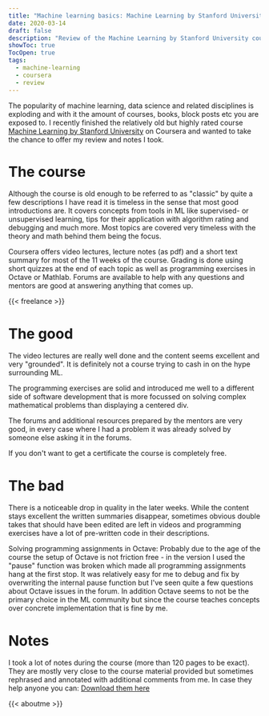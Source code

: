 ```yaml
---
title: "Machine learning basics: Machine Learning by Stanford University (Coursera) review and notes"
date: 2020-03-14
draft: false
description: "Review of the Machine Learning by Stanford University course on Coursera as well as notes"
showToc: true
TocOpen: true
tags:
  - machine-learning
  - coursera
  - review
---
```


The popularity of machine learning, data science and related disciplines is exploding and with it the amount of courses, books, block posts etc you are exposed to. I recently finished the relatively old but highly rated course [Machine Learning by Stanford University](https://www.coursera.org/learn/machine-learning) on Coursera and wanted to take the chance to offer my review and notes I took.

# The course

Although the course is old enough to be referred to as "classic" by quite a few descriptions I have read it is timeless in the sense that most good introductions are. It covers concepts from tools in ML like supervised- or unsupervised learning, tips for their application with algorithm rating and debugging and much more. Most topics are covered very timeless with the theory and math behind them being the focus.

Coursera offers video lectures, lecture notes (as pdf) and a short text summary for most of the 11 weeks of the course. Grading is done using short quizzes at the end of each topic as well as programming exercises in Octave or Mathlab. Forums are available to help with any questions and mentors are good at answering anything that comes up.

{{< freelance >}}

# The good

The video lectures are really well done and the content seems excellent and very "grounded". It is definitely not a course trying to cash in on the hype surrounding ML.

The programming exercises are solid and introduced me well to a different side of software development that is more focussed on solving complex mathematical problems than displaying a centered div.

The forums and additional resources prepared by the mentors are very good, in every case where I had a problem it was already solved by someone else asking it in the forums.

If you don't want to get a certificate the course is completely free.

# The bad

There is a noticeable drop in quality in the later weeks. While the content stays excellent the written summaries disappear, sometimes obvious double takes that should have been edited are left in videos and programming exercises have a lot of pre-written code in their descriptions.

Solving programming assignments in Octave: Probably due to the age of the course the setup of Octave is not friction free - in the version I used the "pause" function was broken which made all programming assignments hang at the first stop. It was relatively easy for me to debug and fix by overwriting the internal pause function but I've seen quite a few questions about Octave issues in the forum. In addition Octave seems to not be the primary choice in the ML community but since the course teaches concepts over concrete implementation that is fine by me.

# Notes

I took a lot of notes during the course (more than 120 pages to be exact). They are mostly very close to the course material provided but sometimes rephrased and annotated with additional comments from me. In case they help anyone you can:
[Download them here](https://drive.google.com/open?id=177-viQ2qr4dU7sBheXPzbM3DPZX-eXti)



{{< aboutme >}}
